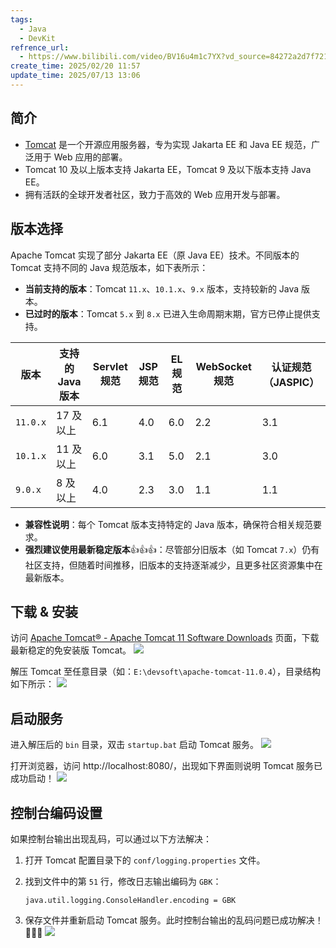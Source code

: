 ```yaml
---
tags:
  - Java
  - DevKit
refrence_url:
  - https://www.bilibili.com/video/BV16u4m1c7YX?vd_source=84272a2d7f72158b38778819be5bc6ad
create_time: 2025/02/20 11:57
update_time: 2025/07/13 13:06
---
```


## 简介

- [Tomcat](https://tomcat.apache.org/) 是一个开源应用服务器，专为实现 Jakarta EE 和 Java EE 规范，广泛用于 Web 应用的部署。
- Tomcat 10 及以上版本支持 Jakarta EE，Tomcat 9 及以下版本支持 Java EE。
- 拥有活跃的全球开发者社区，致力于高效的 Web 应用开发与部署。

## 版本选择

Apache Tomcat 实现了部分 Jakarta EE（原 Java EE）技术。不同版本的 Tomcat 支持不同的 Java 规范版本，如下表所示：

- **当前支持的版本**：Tomcat `11.x`、`10.1.x`、`9.x` 版本，支持较新的 Java 版本。
- **已过时的版本**：Tomcat `5.x` 到 `8.x` 已进入生命周期末期，官方已停止提供支持。

|**版本**|**支持的 Java 版本**|**Servlet 规范**|**JSP 规范**|**EL 规范**|**WebSocket 规范**|**认证规范（JASPIC）**|
|---|---|---|---|---|---|---|
| `11.0.x` |17 及以上|6.1|4.0|6.0|2.2|3.1|
| `10.1.x` |11 及以上|6.0|3.1|5.0|2.1|3.0|
| `9.0.x` |8 及以上|4.0|2.3|3.0|1.1|1.1|

- **兼容性说明**：每个 Tomcat 版本支持特定的 Java 版本，确保符合相关规范要求。
- **强烈建议使用最新稳定版本**👍👍👍：尽管部分旧版本（如 Tomcat `7.x`）仍有社区支持，但随着时间推移，旧版本的支持逐渐减少，且更多社区资源集中在最新版本。

## 下载 & 安装

访问 [Apache Tomcat® - Apache Tomcat 11 Software Downloads](https://tomcat.apache.org/download-11.cgi) 页面，下载最新稳定的免安装版 Tomcat。
![](https://img.xiaorang.fun/202502210001574.png)

解压 Tomcat 至任意目录（如：`E:\devsoft\apache-tomcat-11.0.4`），目录结构如下所示：
![](https://img.xiaorang.fun/202502210001575.png)

## 启动服务

进入解压后的 `bin` 目录，双击 `startup.bat` 启动 Tomcat 服务。
![](https://img.xiaorang.fun/202502210001576.png)

打开浏览器，访问 http://localhost:8080/，出现如下界面则说明 Tomcat 服务已成功启动！
![](https://img.xiaorang.fun/202502210001577.png)

## 控制台编码设置

如果控制台输出出现乱码，可以通过以下方法解决：
1. 打开 Tomcat 配置目录下的 `conf/logging.properties` 文件。
2. 找到文件中的第 `51` 行，修改日志输出编码为 `GBK`：

	```text
	java.util.logging.ConsoleHandler.encoding = GBK
	```

3. 保存文件并重新启动 Tomcat 服务。此时控制台输出的乱码问题已成功解决！🎉🎉🎉
   ![](https://img.xiaorang.fun/202502210001578.png)
